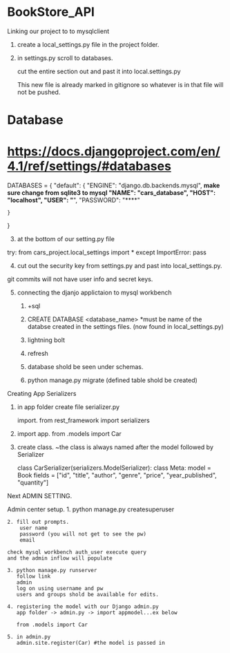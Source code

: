 # BookStore_API



Linking our project to to mysqlclient

1. create a local_settings.py file in the project folder.

2. in settings.py scroll to databases. 

    cut the entire section out and past it into local.settings.py

    This new file is already marked in gitignore so whatever 
    is in that file will not be pushed. 

# Database
# https://docs.djangoproject.com/en/4.1/ref/settings/#databases

DATABASES = {
    "default": {
        "ENGINE": "django.db.backends.mysql",    ****make sure change from sqlite3 to mysql
        "NAME": "cars_database",
        "HOST": "localhost",
        "USER": "****",
        "PASSWORD": "****"

    }
}

3. at the bottom of our setting.py file 

try:
    from cars_project.local_settings import *
except ImportError:
    pass

4. cut out the security key from settings.py and past into local_settings.py. 

git commits will not have user info and secret keys. 

5. connecting the djanjo applictaion to mysql workbench
    1. +sql
    
    2. CREATE DATABASE <database_name> *must be name of the databse created
       in the settings files. (now found in local_settings.py)

    3. lightning bolt 

    4. refresh
    
    5. database shold be seen under schemas. 

    6. python manage.py migrate (defined table shold be created)





Creating App Serializers  

1. in app folder create file serializer.py

    import. 
    from rest_framework import serializers

2. import app. 
    from .models import Car

3. create class.
 ~the class is always named after the model followed by Serializer 

    class CarSerializer(serializers.ModelSerializer): 
        class Meta:
            model = Book
            fields = ["id", "title", "author", "genre", "price", "year_published", "quantity"]


Next ADMIN SETTING.  

Admin center setup. 
    1. python manage.py createsuperuser

    2. fill out prompts.
        user name
        password (you will not get to see the pw)
        email 

    check mysql workbench auth_user execute query
    and the admin inflow will populate

    3. python manage.py runserver
       follow link
       admin
       log on using username and pw
       users and groups shold be available for edits.

    4. registering the model with our Django admin.py
       app folder -> admin.py -> import appmodel...ex below 

       from .models import Car
    
    5. in admin.py
       admin.site.register(Car) #the model is passed in 
